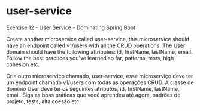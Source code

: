 # user-service

Exercise 12 - User Service - Dominating Spring Boot

Create another microservice called user-service, this microservice should have an
endpoint called v1/users with all the CRUD operations.
The User domain should have the following attributes: id, firstName, lastName, email.
Follow the best practices you've learned so far, patterns, tests, high cohesion etc.

Crie outro microserviço chamado, user-service, esse microserviço deve ter um endpoint
chamado v1/users com todas as operações CRUD.
A classe de domínio User deve ter os seguintes atributos, id, firstName, lastName, email.
Siga as boas práticas que você aprendeu até agora, padrões de projeto, tests, alta coesão etc.


